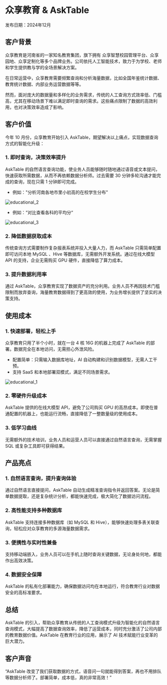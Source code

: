 # 众享教育 & AskTable

发布日期：2024年12月


## 客户背景

众享教育是河南省的一家知名教育集团，旗下拥有 众享智慧校园管理平台、众享园地、众享定制化等多个品牌业务。公司依托人工智能技术，致力于为学校、老师和学生提供教与学的全场景解决方案。

在日常运营中，众享教育需要频繁查询和分析海量数据，比如全国年鉴统计数据、教育统计数据、内部业务运营数据等等。

然而，面对庞大的数据量和多样化的业务需求，传统的人工查询方式效率低、门槛高，尤其在移动场景下难以满足即时查询的需求。这些痛点限制了数据的高效利用，也对决策效率造成了影响。


## 客户价值

今年 10 月份，众享教育开始引入 AskTable，期望解决以上痛点，实现数据查询方式的智能化升级：

### 1. 即时查询，决策效率提升

AskTable 的自然语言查询功能，使业务人员能够随时随地通过语音或文本提问，快速获取所需数据，从而不再依赖数据分析师。过去需要 30 分钟多轮沟通才能完成的查询，现在只需 1 分钟即可完成。

- 例如："分析河南各地市里小初高的在校学生分布"

<div className="img-center large">
  <img src="/img/asktable/use_case_educational_2.png" alt="educational_2" />
</div>

- 例如：“对比查看各科的平均分“
<div className="img-center large">
  <img src="/img/asktable/use_case_educational_3.png" alt="educational_3" />
</div>



### 2. 降低数据获取成本

传统查询方式需要制作复杂报表系统并投入大量人力，而 AskTable 只需简单配置即可访问本地 MySQL 、Hive 等数据库，无需额外开发系统。通过在线大模型 API 的支持，企业无需购买 GPU 硬件，直接降低了算力成本。

### 3. 提升数据利用率

通过 AskTable，众享教育实现了数据资产的充分利用。业务人员不再因技术门槛限制而放弃查询，海量教育数据得到了更高效的使用，为业务增长提供了坚实的决策支持。

## 使用成本

### 1. 快速部署，轻松上手

众享教育只用了半个小时，就在一台 4 核 16G 的机器上完成了 AskTable 的部署。数据完全在本地访问，无需担心外泄风险。
- 配置简单：只需输入数据库地址，AI 自动构建和识别数据模型，无需人工干预。
- 支持 SaaS 和本地部署双模式，满足不同场景需求。

<div className="img-center large">
  <img src="/img/asktable/use_case_educational_1.png" alt="educational_1" />
</div>

### 2. 零硬件升级成本

AskTable 提供的在线大模型 API，避免了公司购买 GPU 的高昂成本。即使在普通配置的机器上，也能运行流畅，直接降低了一整数量级的使用成本。

### 3. 低学习曲线

无需额外的技术培训，业务人员和运营人员可以直接通过自然语言查询，无需掌握 SQL 或复杂工具即可获得结果。

## 产品亮点

### 1. 自然语言查询，提升查询体验

通过自然语言直接提问，AskTable 自动生成精准查询指令并返回答案。无论是简单数据提取，还是复杂统计分析，都能快速完成，极大简化了数据访问流程。

### 2. 高性能支持多种数据库

AskTable 支持连接多种数据库（如 MySQL 和 Hive），能够快速处理多表关联查询，轻松应对众享教育的多源海量数据需求。

### 3. 便携性与实时性兼备

支持移动端嵌入，业务人员可以在手机上随时查询关键数据，无论身处何地，都能作出高效决策。

### 4. 数据安全保障

AskTable 的私有化部署能力，确保数据访问均在本地运行，符合教育行业对数据安全的高标准要求。

## 总结

AskTable 的引入，帮助众享教育从传统的人工查询模式升级为智能化的自然语言查询模式，大幅提高了数据查询效率，降低了运营成本，同时充分激活了公司内部的教育数据价值。AskTable 在教育行业的应用，展示了 AI 技术赋能行业变革的巨大潜力。


## 客户声音

“AskTable 改变了我们获取数据的方式，语音问一句就能得到答案，再也不用排队等数据分析师了。部署简单，成本低，真的非常高效！”